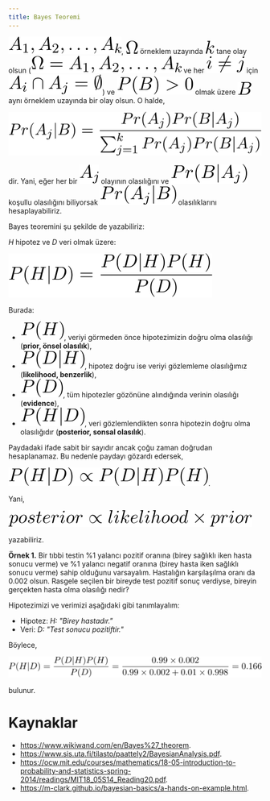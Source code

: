 ```yaml
---
title: Bayes Teoremi
---
```


![0201](imgs/02_01.svg), ![0202](imgs/02_02.svg) örneklem uzayında ![0203](imgs/02_03.svg) tane olay olsun (![0204](imgs/02_04.svg) ve her ![0205](imgs/02_05.svg) için ![0206](imgs/02_06.svg)) ve ![0207](imgs/02_07.svg) olmak üzere ![0208](imgs/02_08.svg) aynı örneklem uzayında bir olay olsun. O halde,

![0209](imgs/02_09.svg)

dir. Yani, eğer her bir ![0210](imgs/02_10.svg) olayının olasılığını ve ![0211](imgs/02_11.svg) koşullu olasılığını biliyorsak ![0212](imgs/02_12.svg) olasılıklarını hesaplayabiliriz.

Bayes teoremini şu şekilde de yazabiliriz:

_H_ hipotez ve _D_ veri olmak üzere:

![0214](imgs/02_14.svg)

Burada:

* ![0215](imgs/02_15.svg), veriyi görmeden önce hipotezimizin doğru olma olasılığı (**prior, önsel olasılık**),
* ![0218](imgs/02_18.svg), hipotez doğru ise veriyi gözlemleme olasılığımız (**likelihood, benzerlik**),
* ![0216](imgs/02_16.svg), tüm hipotezler gözönüne alındığında verinin olasılığı (**evidence**),
* ![0217](imgs/02_17.svg), veri gözlemlendikten sonra hipotezin doğru olma olasılığıdır (**posterior, sonsal olasılık**).

Paydadaki ifade sabit bir sayıdır ancak çoğu zaman doğrudan hesaplanamaz. Bu nedenle paydayı gözardı edersek,

![0219](imgs/02_19.svg).

Yani,

![0220](imgs/02_20.svg)

yazabiliriz.

**Örnek 1.** Bir tıbbi testin %1 yalancı pozitif oranına (birey sağlıklı iken hasta sonucu verme) ve %1 yalancı negatif oranına (birey hasta iken sağlıklı sonucu verme) sahip olduğunu varsayalım. Hastalığın karşılaşılma oranı da 0.002 olsun. Rasgele seçilen bir bireyde test pozitif sonuç verdiyse, bireyin gerçekten hasta olma olasılığı nedir?

Hipotezimizi ve verimizi aşağıdaki gibi tanımlayalım:

* Hipotez: _H: "Birey hastadır."_
* Veri: _D: "Test sonucu pozitiftir."_ 

Böylece, 

![0213](imgs/02_13.svg)

bulunur.

# Kaynaklar

- https://www.wikiwand.com/en/Bayes%27_theorem.
- https://www.sis.uta.fi/tilasto/paattely2/BayesianAnalysis.pdf.
- https://ocw.mit.edu/courses/mathematics/18-05-introduction-to-probability-and-statistics-spring-2014/readings/MIT18_05S14_Reading20.pdf.
- https://m-clark.github.io/bayesian-basics/a-hands-on-example.html.
